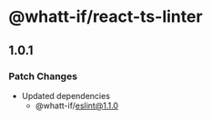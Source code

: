 # @whatt-if/react-ts-linter

## 1.0.1

### Patch Changes

- Updated dependencies
  - @whatt-if/eslint@1.1.0
